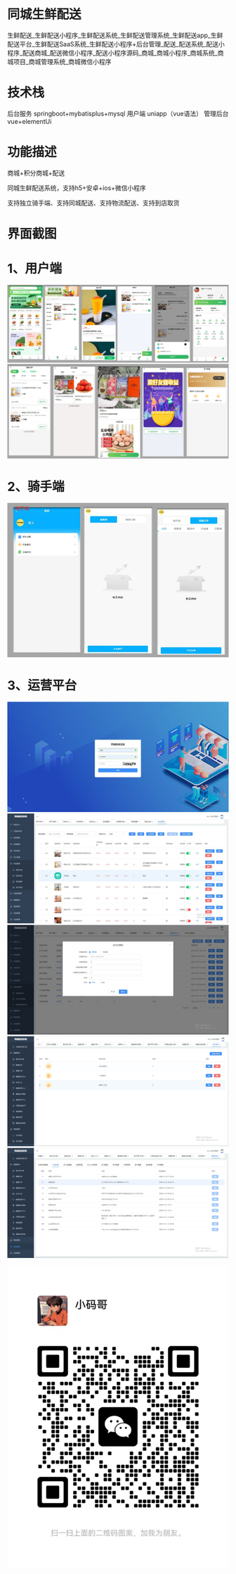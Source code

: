 # 同城生鲜配送

生鲜配送_生鲜配送小程序_生鲜配送系统_生鲜配送管理系统_生鲜配送app_生鲜配送平台_生鲜配送SaaS系统_生鲜配送小程序+后台管理_配送_配送系统_配送小程序_配送商城_配送微信小程序_配送小程序源码_商城_商城小程序_商城系统_商城项目_商城管理系统_商城微信小程序

# 技术栈

后台服务 springboot+mybatisplus+mysql
用户端 uniapp（vue语法）
管理后台 vue+elementUi

# 功能描述

商城+积分商城+配送

同城生鲜配送系统，支持h5+安卓+ios+微信小程序

支持独立骑手端、支持同城配送、支持物流配送、支持到店取货

# 界面截图

  # 1、用户端

![extending-a-theme](/01.png)
![extending-a-theme](/02.png)

  # 2、骑手端

![extending-a-theme](/03.png)

  # 3、运营平台

 ![extending-a-theme](/04.png)
 ![extending-a-theme](/05.png)
 ![extending-a-theme](/06.png)
 ![extending-a-theme](/07.png)
 ![extending-a-theme](/08.png)

 

 ![extending-a-theme](/xiaomage.jpg)


  







